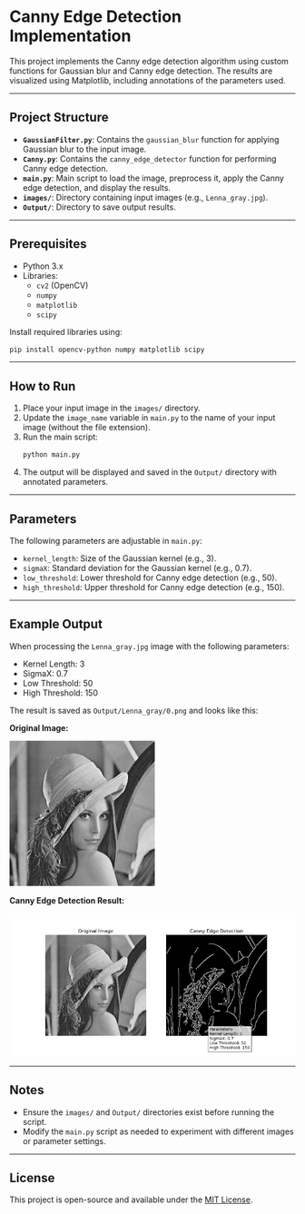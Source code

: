 # Canny Edge Detection Implementation

This project implements the Canny edge detection algorithm using custom functions for Gaussian blur and Canny edge detection. The results are visualized using Matplotlib, including annotations of the parameters used.

---

## Project Structure

- **`GaussianFilter.py`**: Contains the `gaussian_blur` function for applying Gaussian blur to the input image.
- **`Canny.py`**: Contains the `canny_edge_detector` function for performing Canny edge detection.
- **`main.py`**: Main script to load the image, preprocess it, apply the Canny edge detection, and display the results.
- **`images/`**: Directory containing input images (e.g., `Lenna_gray.jpg`).
- **`Output/`**: Directory to save output results.

---

## Prerequisites

- Python 3.x
- Libraries:
  - `cv2` (OpenCV)
  - `numpy`
  - `matplotlib`
  - `scipy`

Install required libraries using:
```bash
pip install opencv-python numpy matplotlib scipy
```

---

## How to Run

1. Place your input image in the `images/` directory.
2. Update the `image_name` variable in `main.py` to the name of your input image (without the file extension).
3. Run the main script:
   ```bash
   python main.py
   ```
4. The output will be displayed and saved in the `Output/` directory with annotated parameters.

---

## Parameters

The following parameters are adjustable in `main.py`:

- `kernel_length`: Size of the Gaussian kernel (e.g., 3).
- `sigmaX`: Standard deviation for the Gaussian kernel (e.g., 0.7).
- `low_threshold`: Lower threshold for Canny edge detection (e.g., 50).
- `high_threshold`: Upper threshold for Canny edge detection (e.g., 150).

---

## Example Output

When processing the `Lenna_gray.jpg` image with the following parameters:

- Kernel Length: 3
- SigmaX: 0.7
- Low Threshold: 50
- High Threshold: 150

The result is saved as `Output/Lenna_gray/0.png` and looks like this:

**Original Image:**

![Original Image](images/Lenna_gray.jpg)

**Canny Edge Detection Result:**

![Edge Detection](Output/Lenna_gray/0.png)

---

## Notes

- Ensure the `images/` and `Output/` directories exist before running the script.
- Modify the `main.py` script as needed to experiment with different images or parameter settings.

---

## License

This project is open-source and available under the [MIT License](LICENSE).

